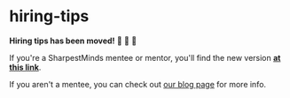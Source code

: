 # hiring-tips

**Hiring tips has been moved!** 🚛 🚛 🚛

If you're a SharpestMinds mentee or mentor, you'll find the new version **[at this link](https://app.sharpestminds.com/static-page/mentee-contents/)**.

If you aren't a mentee, you can check out [our blog page](https://www.sharpestminds.com/blog) for more info.
